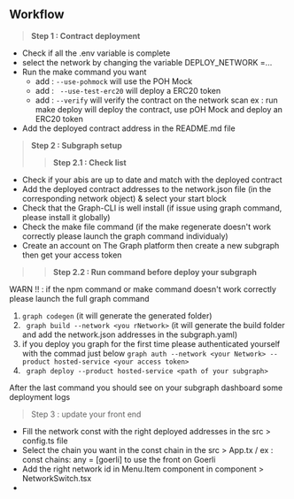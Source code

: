 
## Workflow

> **Step 1 : Contract deployment**

- Check if all the .env variable is complete
- select the network by changing the variable DEPLOY_NETWORK =...
- Run the  make command you want
  - add : ``--use-pohmock`` will use the POH Mock
  - add : `` --use-test-erc20`` will deploy a ERC20 token
  - add : `` --verify `` will verify the contract on the network scan
 ex : run make deploy will deploy the contract, use pOH Mock and deploy an ERC20 token
 - Add the deployed contract address in the README.md file
 

> **Step 2 : Subgraph setup**
> > **Step 2.1 : Check list**

- Check if your abis are up to date and match with the deployed contract
- Add the deployed contract addresses to the network.json file (in the corresponding network object) & select your start block
- Check that the Graph-CLI is well install (if issue using graph command, please install it globally)
- Check the make file command (if the make regenerate doesn't work correctly please launch the graph command individualy)
- Create an account on The Graph platform then create a new subgraph then get your access token

>> **Step 2.2 : Run command before deploy your subgraph**
>> 
WARN !! : if the npm command or make command doesn't work correctly please launch the full graph command
  
1) ``graph codegen`` (it will generate the generated folder)
2) `` graph build --network <you rNetwork>`` (it will generate the build folder and add the network.json addresses in the subgraph.yaml)
3) if you deploy you graph for the first time please authenticated yourself with the commad just below
``graph auth --network <your Network> --product hosted-service <your access token>`` 
4) `` graph deploy --product hosted-service <path of your subgraph>``
  
 After the last command you should see on your subgraph dashboard some deployment logs
 
 
 > Step 3 : update your front end
 - Fill the network const with the right deployed addresses in the src > config.ts file
 - Select the chain you want in the const chain in the src > App.tx / ex : const chains: any = [goerli] to use the front on Goerli
 - Add the right network id in Menu.Item component in component > NetworkSwitch.tsx
 - 
  
 
  
